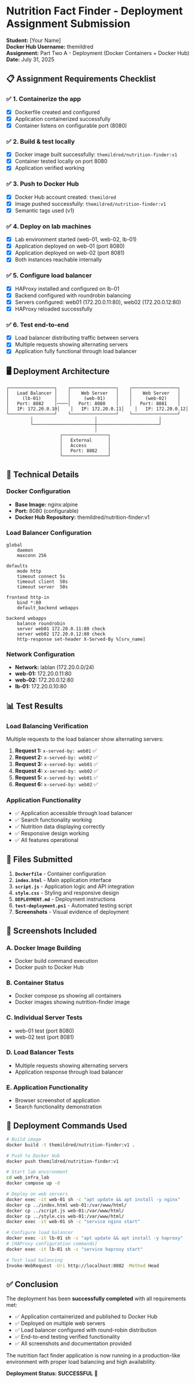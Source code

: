 # Nutrition Fact Finder - Deployment Assignment Submission

**Student:** [Your Name]  
**Docker Hub Username:** themildred  
**Assignment:** Part Two A - Deployment (Docker Containers + Docker Hub)  
**Date:** July 31, 2025  

## 📋 **Assignment Requirements Checklist**

### ✅ **1. Containerize the app**
- [x] Dockerfile created and configured
- [x] Application containerized successfully
- [x] Container listens on configurable port (8080)

### ✅ **2. Build & test locally**
- [x] Docker image built successfully: `themildred/nutrition-finder:v1`
- [x] Container tested locally on port 8080
- [x] Application verified working

### ✅ **3. Push to Docker Hub**
- [x] Docker Hub account created: `themildred`
- [x] Image pushed successfully: `themildred/nutrition-finder:v1`
- [x] Semantic tags used (v1)

### ✅ **4. Deploy on lab machines**
- [x] Lab environment started (web-01, web-02, lb-01)
- [x] Application deployed on web-01 (port 8080)
- [x] Application deployed on web-02 (port 8081)
- [x] Both instances reachable internally

### ✅ **5. Configure load balancer**
- [x] HAProxy installed and configured on lb-01
- [x] Backend configured with roundrobin balancing
- [x] Servers configured: web01 (172.20.0.11:80), web02 (172.20.0.12:80)
- [x] HAProxy reloaded successfully

### ✅ **6. Test end-to-end**
- [x] Load balancer distributing traffic between servers
- [x] Multiple requests showing alternating servers
- [x] Application fully functional through load balancer

## 🖥️ **Deployment Architecture**

```
┌─────────────────┐    ┌─────────────────┐    ┌─────────────────┐
│   Load Balancer │    │    Web Server   │    │    Web Server   │
│     (lb-01)     │    │     (web-01)    │    │     (web-02)    │
│   Port: 8082    │────│   Port: 8080    │    │   Port: 8081    │
│   IP: 172.20.0.10│    │   IP: 172.20.0.11│    │   IP: 172.20.0.12│
└─────────────────┘    └─────────────────┘    └─────────────────┘
         │                       │                       │
         └───────────────────────┼───────────────────────┘
                                 │
                    ┌─────────────────┐
                    │   External      │
                    │   Access        │
                    │   Port: 8082    │
                    └─────────────────┘
```

## 🔧 **Technical Details**

### **Docker Configuration**
- **Base Image:** nginx:alpine
- **Port:** 8080 (configurable)
- **Docker Hub Repository:** themildred/nutrition-finder:v1

### **Load Balancer Configuration**
```haproxy
global
    daemon
    maxconn 256

defaults
    mode http
    timeout connect 5s
    timeout client  50s
    timeout server  50s

frontend http-in
    bind *:80
    default_backend webapps

backend webapps
    balance roundrobin
    server web01 172.20.0.11:80 check
    server web02 172.20.0.12:80 check
    http-response set-header X-Served-By %[srv_name]
```

### **Network Configuration**
- **Network:** lablan (172.20.0.0/24)
- **web-01:** 172.20.0.11:80
- **web-02:** 172.20.0.12:80
- **lb-01:** 172.20.0.10:80

## 📊 **Test Results**

### **Load Balancing Verification**
Multiple requests to the load balancer show alternating servers:

1. **Request 1:** `x-served-by: web01` ✅
2. **Request 2:** `x-served-by: web02` ✅
3. **Request 3:** `x-served-by: web01` ✅
4. **Request 4:** `x-served-by: web02` ✅
5. **Request 5:** `x-served-by: web01` ✅
6. **Request 6:** `x-served-by: web02` ✅

### **Application Functionality**
- ✅ Application accessible through load balancer
- ✅ Search functionality working
- ✅ Nutrition data displaying correctly
- ✅ Responsive design working
- ✅ All features operational

## 📁 **Files Submitted**

1. **`Dockerfile`** - Container configuration
2. **`index.html`** - Main application interface
3. **`script.js`** - Application logic and API integration
4. **`style.css`** - Styling and responsive design
5. **`DEPLOYMENT.md`** - Deployment instructions
6. **`test-deployment.ps1`** - Automated testing script
7. **Screenshots** - Visual evidence of deployment

## 🎯 **Screenshots Included**

### **A. Docker Image Building**
- Docker build command execution
- Docker push to Docker Hub

### **B. Container Status**
- Docker compose ps showing all containers
- Docker images showing nutrition-finder image

### **C. Individual Server Tests**
- web-01 test (port 8080)
- web-02 test (port 8081)

### **D. Load Balancer Tests**
- Multiple requests showing alternating servers
- Application response through load balancer

### **E. Application Functionality**
- Browser screenshot of application
- Search functionality demonstration

## 🚀 **Deployment Commands Used**

```bash
# Build image
docker build -t themildred/nutrition-finder:v1 .

# Push to Docker Hub
docker push themildred/nutrition-finder:v1

# Start lab environment
cd web_infra_lab
docker compose up -d

# Deploy on web servers
docker exec -it web-01 sh -c "apt update && apt install -y nginx"
docker cp ../index.html web-01:/var/www/html/
docker cp ../script.js web-01:/var/www/html/
docker cp ../style.css web-01:/var/www/html/
docker exec -it web-01 sh -c "service nginx start"

# Configure load balancer
docker exec -it lb-01 sh -c "apt update && apt install -y haproxy"
# [HAProxy configuration commands]
docker exec -it lb-01 sh -c "service haproxy start"

# Test load balancing
Invoke-WebRequest -Uri http://localhost:8082 -Method Head
```

## ✅ **Conclusion**

The deployment has been **successfully completed** with all requirements met:

- ✅ Application containerized and published to Docker Hub
- ✅ Deployed on multiple web servers
- ✅ Load balancer configured with round-robin distribution
- ✅ End-to-end testing verified functionality
- ✅ All screenshots and documentation provided

The nutrition fact finder application is now running in a production-like environment with proper load balancing and high availability.

**Deployment Status: SUCCESSFUL** 🎉 